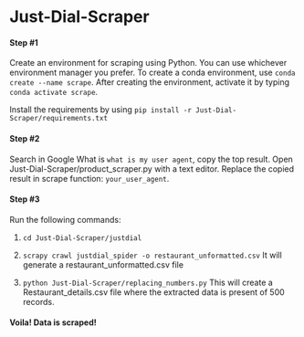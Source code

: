 # Just-Dial-Scraper
#### Step #1
Create an environment for scraping using Python. You can use whichever environment manager you prefer. 
To create a conda environment, use `conda create --name scrape`. After creating the environment, activate it by typing `conda activate scrape`.

Install the requirements by using 
`pip install -r Just-Dial-Scraper/requirements.txt`

#### Step #2

Search in Google What is `what is my user agent`, copy the top result.
Open Just-Dial-Scraper/product_scraper.py with a text editor. Replace the copied result in scrape function: `your_user_agent`.

#### Step #3
Run the following commands:
1. `cd Just-Dial-Scraper/justdial`
2. `scrapy crawl justdial_spider -o restaurant_unformatted.csv`
It will generate a restaurant_unformatted.csv file

2. `python Just-Dial-Scraper/replacing_numbers.py`
This will create a Restaurant_details.csv file where the extracted data is present of 500 records.


#### Voila! Data  is scraped!
